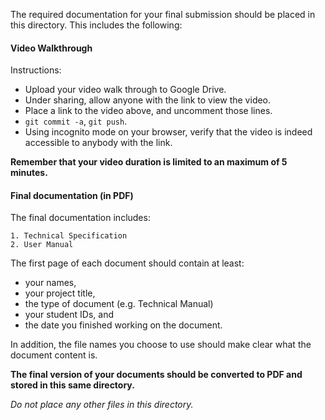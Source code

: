 The required documentation for your final submission should be placed in this directory.
This includes the following:

#### Video Walkthrough

Instructions:

* Upload your video walk through to Google Drive.
* Under sharing, allow anyone with the link to view the video.
* Place a link to the video above, and uncomment those lines.
* `git commit -a`, `git push`.
* Using incognito mode on your browser, verify that the video is indeed accessible to anybody with the link.

**Remember that your video duration is limited to an maximum of 5 minutes.**

#### Final documentation (in PDF) 
The final documentation includes:

    1. Technical Specification
    2. User Manual


The first page of each document should contain at least:

* your names,
* your project title,
* the type of document (e.g. Technical Manual)
* your student IDs, and
* the date you finished working on the document.

In addition, the file names you choose to use should make clear what the document content is.

**The final version of your documents should be converted to PDF and stored in this same directory.**

_Do not place any other files in this directory._